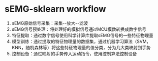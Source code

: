 # sEMG-sklearn workflow
1. sEMG原始信号采集：采集--放大--滤波
2. sEMG信号预处理：将处理好的模拟信号通过MCU模数转换成数字信号
3. 特征提取：通过数字信号使用科学计算库提取sEMG信号的一些特征物理量
4. 模型训练：通过提取的特征物理量的数据集，通过机器学习算法（SVM，KNN，随机森林等）将这些特征物理量的值分类，分为几大类映射到手势
5. 控制设备：通过映射的手势传入运动指令，使用控制算法控制设备

